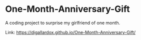 # One-Month-Anniversary-Gift
A coding project to surprise my girlfriend of one month.

Link: https://digallardox.github.io/One-Month-Anniversary-Gift/
